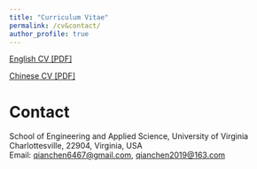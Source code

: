 ```yaml
---
title: "Curriculum Vitae"
permalink: /cv&contact/
author_profile: true
---
```


[English CV [PDF]](files/cv/Uva_Chen_Qian.pdf)

[Chinese CV [PDF]](files/cv/钱晨_弗吉尼亚大学研究生.pdf)

# Contact
School of Engineering and Applied Science, University of Virginia<br>
Charlottesville, 22904, Virginia, USA<br>
Email: qianchen6467@gmail.com, qianchen2019@163.com